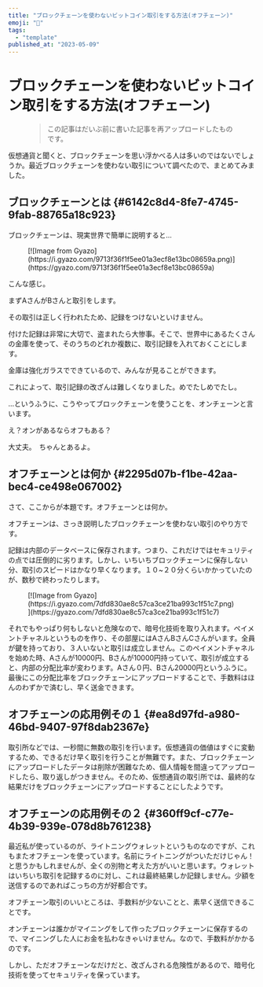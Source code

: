 ```yaml
---
title: "ブロックチェーンを使わないビットコイン取引をする方法(オフチェーン)"
emoji: "🤖"
tags:
  - "template"
published_at: "2023-05-09"
---
```


# ブロックチェーンを使わないビットコイン取引をする方法(オフチェーン)

<figure name="97422707-1a87-4032-a372-ba5b7acded46" id="97422707-1a87-4032-a372-ba5b7acded46">

> この記事はだいぶ前に書いた記事を再アップロードしたものです。

</figure>

仮想通貨と聞くと、ブロックチェーンを思い浮かべる人は多いのではないでしょうか。最近ブロックチェーンを使わない取引について調べたので、まとめてみました。

## ブロックチェーンとは {#6142c8d4-8fe7-4745-9fab-88765a18c923}

ブロックチェーンは、現実世界で簡単に説明すると...

<figure name="8526bee5-1398-4228-9fff-f010703a9386" id="8526bee5-1398-4228-9fff-f010703a9386">[![Image from Gyazo](https://i.gyazo.com/9713f36f1f5ee01a3ecf8e13bc08659a.png)](https://gyazo.com/9713f36f1f5ee01a3ecf8e13bc08659a)</figure>

こんな感じ。

まずAさんがBさんと取引をします。

その取引は正しく行われたため、記録をつけないといけません。

付けた記録は非常に大切で、盗まれたら大惨事。そこで、世界中にあるたくさんの金庫を使って、そのうちのどれか複数に、取引記録を入れておくことにします。

金庫は強化ガラスでできているので、みんなが見ることができます。

これによって、取引記録の改ざんは難しくなりました。めでたしめでたし。

...というふうに、こうやってブロックチェーンを使うことを、オンチェーンと言います。

え？オンがあるならオフもある？

大丈夫。　ちゃんとあるよ。

## オフチェーンとは何か {#2295d07b-f1be-42aa-bec4-ce498e067002}

さて、ここからが本題です。オフチェーンとは何か。

オフチェーンは、さっき説明したブロックチェーンを使わない取引のやり方です。

記録は内部のデータベースに保存されます。つまり、これだけではセキュリティの点では圧倒的に劣ります。しかし、いちいちブロックチェーンに保存しない分、取引のスピードはかなり早くなります。１０~２０分くらいかかっていたのが、数秒で終わったりします。

<figure name="fd3abdbb-9807-4e5b-a7de-505b6772642c" id="fd3abdbb-9807-4e5b-a7de-505b6772642c">[![Image from Gyazo](https://i.gyazo.com/7dfd830ae8c57ca3ce21ba993c1f51c7.png)](https://gyazo.com/7dfd830ae8c57ca3ce21ba993c1f51c7)</figure>

それでもやっぱり何もしないと危険なので、暗号化技術を取り入れます。ペイメントチャネルというものを作り、その部屋にはAさんBさんCさんがいます。全員が鍵を持っており、３人いないと取引は成立しません。このペイメントチャネルを始めた時、Aさんが10000円、Bさんが10000円持っていて、取引が成立すると、内部の分配比率が変わります。Aさん０円、Bさん20000円というふうに。最後にこの分配比率をブロックチェーンにアップロードすることで、手数料はほんのわずかで済むし、早く送金できます。

## オフチェーンの応用例その１ {#ea8d97fd-a980-46bd-9407-97f8dab2367e}

取引所などでは、一秒間に無数の取引を行います。仮想通貨の価値はすぐに変動するため、できるだけ早く取引を行うことが無難です。また、ブロックチェーンにアップロードしたデータは削除が困難なため、個人情報を間違ってアップロードしたら、取り返しがつきません。そのため、仮想通貨の取引所では、最終的な結果だけをブロックチェーンにアップロードすることにしたようです。

## オフチェーンの応用例その２ {#360ff9cf-c77e-4b39-939e-078d8b761238}

最近私が使っているのが、ライトニングウォレットというものなのですが、これもまたオフチェーンを使っています。名前にライトニングがついただけじゃん！と思うかもしれませんが、全くの別物と考えた方がいいと思います。ウォレットはいちいち取引を記録するのに対し、これは最終結果しか記録しません。少額を送信するのであればこっちの方が好都合です。

オフチェーン取引のいいところは、手数料が少ないことと、素早く送信できることです。

オンチェーンは誰かがマイニングをして作ったブロックチェーンに保存するので、マイニングした人にお金を払わなきゃいけません。なので、手数料がかかるのです。

しかし、ただオフチェーンなだけだと、改ざんされる危険性があるので、暗号化技術を使ってセキュリティを保っています。